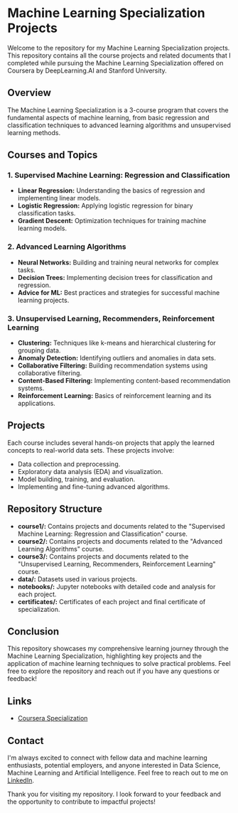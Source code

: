 # Machine Learning Specialization Projects

Welcome to the repository for my Machine Learning Specialization projects. This repository contains all the course projects and related documents that I completed while pursuing the Machine Learning Specialization offered on Coursera by DeepLearning.AI and Stanford University.


## Overview
The Machine Learning Specialization is a 3-course program that covers the fundamental aspects of machine learning, from basic regression and classification techniques to advanced learning algorithms and unsupervised learning methods.


## Courses and Topics
### 1. Supervised Machine Learning: Regression and Classification
* **Linear Regression:** Understanding the basics of regression and implementing linear models.
* **Logistic Regression:** Applying logistic regression for binary classification tasks.
* **Gradient Descent:** Optimization techniques for training machine learning models.

### 2. Advanced Learning Algorithms
* **Neural Networks:** Building and training neural networks for complex tasks.
* **Decision Trees:** Implementing decision trees for classification and regression.
* **Advice for ML:** Best practices and strategies for successful machine learning projects.

### 3. Unsupervised Learning, Recommenders, Reinforcement Learning
* **Clustering:** Techniques like k-means and hierarchical clustering for grouping data.
* **Anomaly Detection:** Identifying outliers and anomalies in data sets.
* **Collaborative Filtering:** Building recommendation systems using collaborative filtering.
* **Content-Based Filtering:** Implementing content-based recommendation systems.
* **Reinforcement Learning:** Basics of reinforcement learning and its applications.


## Projects
Each course includes several hands-on projects that apply the learned concepts to real-world data sets. These projects involve:
* Data collection and preprocessing.
* Exploratory data analysis (EDA) and visualization.
* Model building, training, and evaluation.
* Implementing and fine-tuning advanced algorithms.


## Repository Structure
* **course1/:** Contains projects and documents related to the "Supervised Machine Learning: Regression and Classification" course.
* **course2/:** Contains projects and documents related to the "Advanced Learning Algorithms" course.
* **course3/:** Contains projects and documents related to the "Unsupervised Learning, Recommenders, Reinforcement Learning" course.
* **data/:** Datasets used in various projects.
* **notebooks/:** Jupyter notebooks with detailed code and analysis for each project.
* **certificates/:** Certificates of each project and final certificate of specialization.


## Conclusion
This repository showcases my comprehensive learning journey through the Machine Learning Specialization, highlighting key projects and the application of machine learning techniques to solve practical problems. Feel free to explore the repository and reach out if you have any questions or feedback!


## Links
* [Coursera Specialization](https://www.coursera.org/specializations/machine-learning-introduction)


## Contact
I'm always excited to connect with fellow data and machine learning enthusiasts, potential employers, and anyone interested in Data Science, Machine Learning and Artificial Intelligence. Feel free to reach out to me on [LinkedIn](https://www.linkedin.com/in/chintan-patel2251/).

Thank you for visiting my repository. I look forward to your feedback and the opportunity to contribute to impactful projects!
